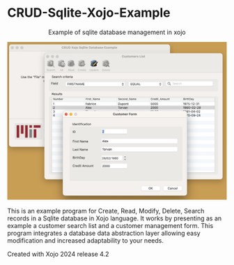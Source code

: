 # CRUD-Sqlite-Xojo-Example

 <p align="center" > Example of sqlite database management in xojo </p>

<p align="center">
  <img src="https://github.com/Fab2bprog/CRUD-Sqlite-Xojo-Example/blob/main/pictures/screen_picture.png" width="650" title="CRUD-Sqlite-Xojo-Example">
 </p>

This is an example program for Create, Read, Modify, Delete, Search records in a Sqlite database in Xojo language. It works by presenting as an example a customer search list and a customer management form. This program integrates a database data abstraction layer allowing easy modification and increased adaptability to your needs.

Created with Xojo 2024 release 4.2
